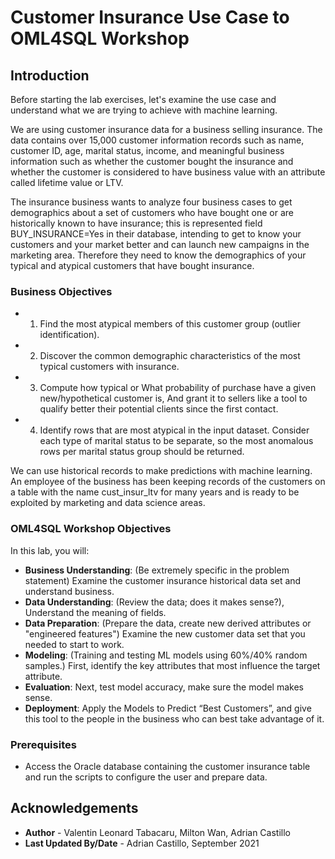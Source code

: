 # Customer Insurance Use Case to OML4SQL Workshop

## Introduction

Before starting the lab exercises, let's examine the use case and understand what we are trying to achieve with machine learning.  

We are using customer insurance data for a business selling insurance.  The data contains over 15,000 customer information records such as name, customer ID, age, marital status, income, and meaningful business information such as whether the customer bought the insurance and whether the customer is considered to have business value with an attribute called lifetime value or LTV.  

The insurance business wants to analyze four business cases to get demographics about a set of customers who have bought one or are historically known to have insurance; this is represented field  BUY_INSURANCE=Yes in their database, intending to get to know your customers and your market better and can launch new campaigns in the marketing area. Therefore they need to know the demographics of your typical and atypical customers that have bought insurance. 

### Business Objectives
 
* 1) Find the most atypical members of this customer group (outlier identification).
* 2) Discover the common demographic characteristics of the most typical customers with insurance. 
* 3) Compute how typical or What probability of purchase have a given new/hypothetical customer is, And grant it to sellers like a tool to qualify better their potential clients since the first contact.
* 4) Identify rows that are most atypical in the input dataset. Consider each type of marital status to be separate, so the most anomalous rows per marital status group should be returned.

We can use historical records to make predictions with machine learning.  An employee of the business has been keeping records of the customers on a table with the name cust_insur_ltv for many years and is ready to be exploited by marketing and data science areas.


### OML4SQL Workshop Objectives

In this lab, you will:

* **Business Understanding**: (Be extremely specific in the problem statement) Examine the customer insurance historical data set and understand business.
* **Data Understanding**: (Review the data; does it makes sense?), Understand the meaning of fields. 
* **Data Preparation**: (Prepare the data, create new derived attributes or "engineered features") Examine the new customer data set that you needed to start to work.
* **Modeling**: (Training and testing ML models using 60%/40% random samples.) First, identify the key attributes that most influence the target attribute.
* **Evaluation**: Next, test model accuracy, make sure the model makes sense.
* **Deployment**: Apply the Models to Predict “Best Customers”, and give this tool to the people in the business who can best take advantage of it.


### Prerequisites

* Access the Oracle database containing the customer insurance table and run the scripts to configure the user and prepare data.

## Acknowledgements
* **Author** - Valentin Leonard Tabacaru, Milton Wan, Adrian Castillo
* **Last Updated By/Date** -  Adrian Castillo, September 2021